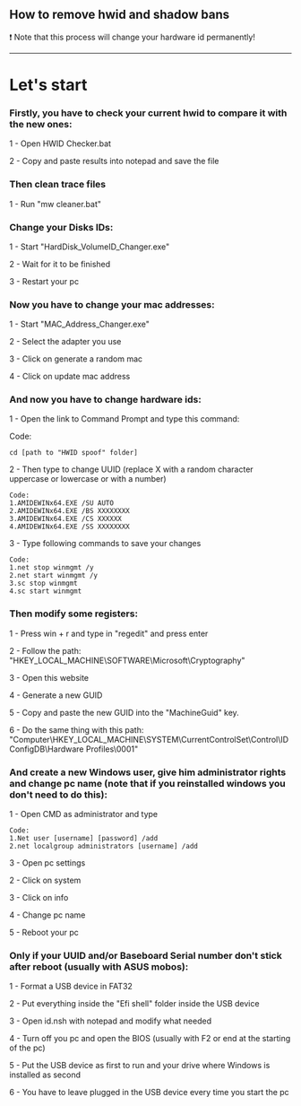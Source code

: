 
 ## How to remove hwid and shadow bans 
 
 
❗ Note that this process will change your hardware id permanently!

***


# Let's start


### Firstly, you have to check your current hwid to compare it with the new ones:

1 - Open HWID Checker.bat

2 - Copy and paste results into notepad and save the file


### Then clean trace files

1 - Run "mw cleaner.bat"


### Change your Disks IDs:

1 - Start "HardDisk_VolumeID_Changer.exe"

2 - Wait for it to be finished

3 - Restart your pc


### Now you have to change your mac addresses:

1 - Start "MAC_Address_Changer.exe"

2 - Select the adapter you use

3 - Click on generate a random mac

4 - Click on update mac address

### And now you have to change hardware ids:

1 - Open the link to Command Prompt and type this command:

Code:
```
cd [path to "HWID spoof" folder]
```

2 - Then type to change UUID (replace X with a random character uppercase or lowercase or with a number)

```
Code:
1.AMIDEWINx64.EXE /SU AUTO 
2.AMIDEWINx64.EXE /BS XXXXXXXX
3.AMIDEWINx64.EXE /CS XXXXXX
4.AMIDEWINx64.EXE /SS XXXXXXXX
```

3 - Type following commands to save your changes

```
Code:
1.net stop winmgmt /y
2.net start winmgmt /y
3.sc stop winmgmt
4.sc start winmgmt
```

### Then modify some registers:

1 - Press win + r and type in "regedit" and press enter

2 - Follow the path: "HKEY_LOCAL_MACHINE\SOFTWARE\Microsoft\Cryptography"

3 - Open this website

4 - Generate a new GUID

5 - Copy and paste the new GUID into the "MachineGuid" key.

6 - Do the same thing with this path: "Computer\HKEY_LOCAL_MACHINE\SYSTEM\CurrentControlSet\Control\IDConfigDB\Hardware Profiles\0001"


### And create a new Windows user, give him administrator rights and change pc name (note that if you reinstalled windows you don't need to do this):

1 - Open CMD as administrator and type

```
Code:
1.Net user [username] [password] /add
2.net localgroup administrators [username] /add
```
3 - Open pc settings

2 - Click on system

3 - Click on info

4 - Change pc name

5 - Reboot your pc

### Only if your UUID and/or Baseboard Serial number don't stick after reboot (usually with ASUS mobos):

1 - Format a USB device in FAT32

2 - Put everything inside the "Efi shell" folder inside the USB device

3 - Open id.nsh with notepad and modify what needed

4 - Turn off you pc and open the BIOS (usually with F2 or end at the starting of the pc)

5 - Put the USB device as first to run and your drive where Windows is installed as second

6 - You have to leave plugged in the USB device every time you start the pc



